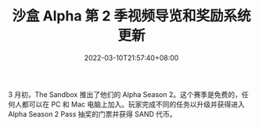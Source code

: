 ﻿---
title: "沙盒 Alpha 第 2 季视频导览和奖励系统更新"
date: 2022-03-10T21:57:40+08:00
lastmod: 2022-03-10T16:45:40+08:00
draft: false
authors: ["Julie"]
description: "3 月初，The Sandbox 推出了他们的 Alpha Season 2。这个赛季是免费的，任何人都可以在 PC 和 Mac 电脑上加入。玩家完成不同的任务以升级并获得进入 Alpha Season 2 Pass 抽奖的门票并获得 SAND 代币。"
featuredImage: "video-tour-of-the-sandbox-alpha-season-2-and-rewards-system-update.jpg"
tags: ["Virtual World","虚拟世界","Play to Earn"]
categories: ["news"]
news: ["虚拟世界"]
weight: 
lightgallery: true
pinned: false
recommend: false
recommend1: false
---

3 月初，The Sandbox 推出了他们的 Alpha Season 2。这个赛季是免费的，任何人都可以在 PC 和 Mac 电脑上加入。玩家完成不同的任务以升级并获得进入 Alpha Season 2 Pass 抽奖的门票并获得 SAND 代币。

<!--more-->

